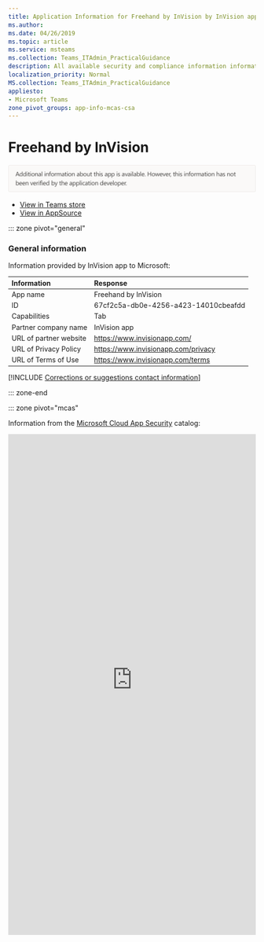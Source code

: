 ```yaml
---
title: Application Information for Freehand by InVision by InVision app
ms.author: 
ms.date: 04/26/2019
ms.topic: article
ms.service: msteams
ms.collection: Teams_ITAdmin_PracticalGuidance
description: All available security and compliance information information for Freehand by InVision, its data handling policies, its Microsoft Cloud App Security app catalog information, and security/compliance information in the CSA STAR registry.
localization_priority: Normal
MS.collection: Teams_ITAdmin_PracticalGuidance
appliesto:
- Microsoft Teams
zone_pivot_groups: app-info-mcas-csa
---
```

# Freehand by InVision

<p></p><img alt="Non-attested image" src="./images/unattested.png" width="650"/>

* <a href="https://teams.microsoft.com/l/app/67cf2c5a-db0e-4256-a423-14010cbeafdd" target="_blank">View in Teams store</a>
* <a href="https://appsource.microsoft.com/en-us/product/office/WA104381362" target="_blank">View in AppSource</a>

::: zone pivot="general"

### General information

Information provided by InVision app to Microsoft:

| **Information** | **Response** |
|:----------------|:-------------|
| App name | Freehand by InVision |
| ID | 67cf2c5a-db0e-4256-a423-14010cbeafdd |
| Capabilities | Tab |
| Partner company name | InVision app |
| URL of partner website | <https://www.invisionapp.com/> |
| URL of Privacy Policy | <https://www.invisionapp.com/privacy> |
| URL of Terms of Use | <https://www.invisionapp.com/terms> |

 [!INCLUDE [Corrections or suggestions contact information](./includes/corrections-or-suggestions.md)]

::: zone-end


::: zone pivot="mcas"

Information from the [Microsoft Cloud App Security](https://www.microsoft.com/en-us/enterprise-mobility-security/cloud-app-security) catalog:

<iframe height='1020' title='Microsoft Cloud App Security Information' src='https://3ca685143b5b46b4b0e5266dadf2e97c.codepen.website/#/dashboard/20788' frameborder='no'  style='width: 100%;'>

Open <a href="https://3ca685143b5b46b4b0e5266dadf2e97c.codepen.website/#/dashboard/20788" target="_blank">in a new tab</a>

[!INCLUDE [Corrections or suggestions contact information](./includes/corrections-or-suggestions.md)]

::: zone-end

::: zone pivot="csa"

### CSA STAR information

[Cloud Security Alliance](https://cloudsecurityalliance.org/about/) is a not-for-profit organization dedicated to defining and raising awareness of best practices to help ensure a secure cloud computing environment. The CSA maintains the [Security, Trust & Assurance Registry (STAR)](https://cloudsecurityalliance.org/star/), a free, publicly-accessible registry where cloud-based providers can publish information on security, privacy, and compliance practices. The STAR registry contains three levels of assurance: self-assessment, 3rd-party audit, and continuous monitoring. More information on assurance levels can be found [here](https://cloudsecurityalliance.org/star/#_overview).

> [!NOTE]
> This information is self-reported by InVision app and directly submitted to and retrieved from CSA STAR. Microsoft is not responsible for the accuracy of this information.

<iframe height='798' scrolling='yes' title='Microsoft Teams App Information: CSA STAR' src='https://66eac45ba2a0418f9cfa290fcad4072b.codepen.website/#/details/172/InVision' frameborder='no' style='width: 100%;'>

[!INCLUDE [Corrections or suggestions contact information](./includes/corrections-or-suggestions.md)]

::: zone-end
